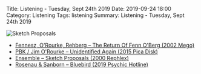 Title: Listening - Tuesday, Sept 24th 2019 
Date: 2019-09-24 18:00
Category: Listening
Tags: listening
Summary: Listening - Tuesday, Sept 24th 2019


![Sketch Proposals](/images/ensemble.jpg)

- [Fennesz, O'Rourke, Rehberg – The Return Of Fenn O'Berg (2002 Mego)](https://www.discogs.com/Fennesz-ORourke-Rehberg-The-Return-Of-Fenn-OBerg/master/895)
- [PBK / Jim O'Rourke – Unidentified Again (2015 Pica Disk)](https://www.discogs.com/PBK-Jim-ORourke-Unidentified-Again/release/6984162)
- [Ensemble – Sketch Proposals (2000 Rephlex)](https://www.discogs.com/Ensemble-Sketch-Proposals/release/52143)
- [Rosenau & Sanborn – Bluebird (2019 Psychic Hotline)](https://www.discogs.com/Rosenau-Sanborn-Bluebird/release/14107456)


